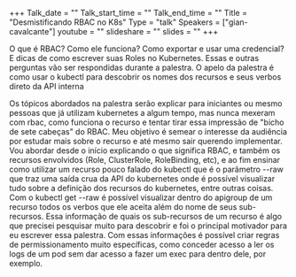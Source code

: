 +++
Talk_date = ""
Talk_start_time = ""
Talk_end_time = ""
Title = "Desmistificando RBAC no K8s"
Type = "talk"
Speakers = ["gian-cavalcante"]
youtube = ""
slideshare = ""
slides = ""
+++

O que é RBAC? Como ele funciona? Como exportar e usar uma credencial? E dicas de como escrever suas Roles no Kubernetes. Essas e outras perguntas vão ser respondidas durante a palestra. O apelo da palestra é como usar o kubectl para descobrir os nomes dos recursos e seus verbos direto da API interna

Os tópicos abordados na palestra serão explicar para iniciantes ou mesmo pessoas que já utilizam kubernetes a algum tempo, mas nunca mexeram com rbac, como funciona o recurso e tentar tirar essa impressão de "bicho de sete cabeças" do RBAC. Meu objetivo é semear o interesse da audiência por estudar mais sobre o recurso e até mesmo sair querendo implementar. Vou abordar desde o início explicando o que significa RBAC, e também os recursos envolvidos (Role, ClusterRole, RoleBinding, etc), e ao fim ensinar como utilizar um recurso pouco falado do kubectl que é o parâmetro --raw que traz uma saída crua da API do kubernetes onde é possível visualizar tudo sobre a definição dos recursos do kubernetes, entre outras coisas. Com o kubectl get --raw é possível visualizar dentro do apigroup de um recurso todos os verbos que ele aceita além do nome de seus sub-recursos. Essa informação de quais os sub-recursos de um recurso é algo que precisei pesquisar muito para descobrir e foi o principal motivador para eu escrever essa palestra. Com essas informações é possível criar regras de permissionamento muito específicas, como conceder acesso a ler os logs de um pod sem dar acesso a fazer um exec para dentro dele, por exemplo.
